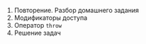1. Повторение. Разбор домашнего задания
1. Модификаторы доступа
1. Оператор `throw`
1. Решение задач
